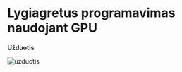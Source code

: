 # Lygiagretus programavimas naudojant GPU

**Užduotis**

![uzduotis](https://i.imgur.com/u95DxOA.png)